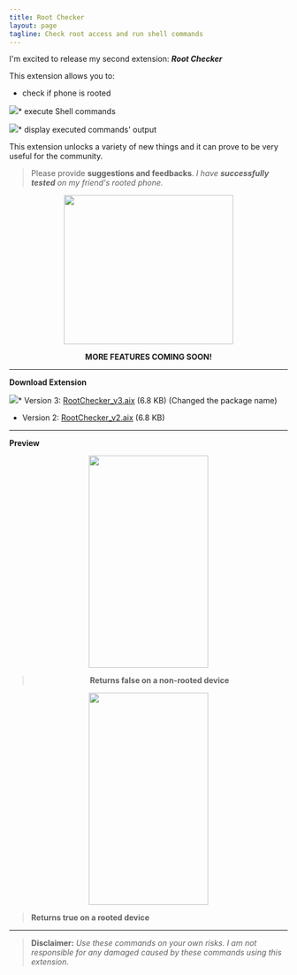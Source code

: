 ```yaml
---
title: Root Checker
layout: page
tagline: Check root access and run shell commands
---
```


I'm excited to release my second extension: _**Root Checker**_

This extension allows you to:

* check if phone is rooted

<img src=http://kvno2akhnoor.org/images/new.gif>* execute Shell commands

<img src=http://kvno2akhnoor.org/images/new.gif>* display executed commands' output

This extension unlocks a variety of new things and it can prove to be very useful for the community.

> Please provide **suggestions and feedbacks**. _I have **successfully tested** on my friend's rooted phone._

<div align=center><img src="/uploads/default/original/2X/2/24f7e7cbb09ffef0a4a76741e49bf4f952908bc7.png" width="306" height="270"></div>

**<div align=center>MORE FEATURES COMING SOON!</div>**


----------

**Download Extension**

<img src=http://kvno2akhnoor.org/images/new.gif>* Version 3: <a class="attachment" href="/uploads/default/original/2X/2/2b4d3d70d77f47eb933c5e9678b57598e1c2bc53.aix">RootChecker_v3.aix</a> (6.8 KB) (Changed the package name)

* Version 2: <a class="attachment" href="/files/RootChecker.aix">RootChecker_v2.aix</a> (6.8 KB)

----------


**Preview**

**<div align=center><img src="/uploads/default/original/2X/e/eb276b0fb10fb0610282311eb5f4008b125b73b2.png" width="216" height="384">**

> **Returns false on a non-rooted device</div>**

**<div align=center><img src="/uploads/default/original/2X/0/0c6d6f34fd3ce63e86debd166e8fdd4fe301c1c8.jpg" width="216" height="384"></div>**

> **Returns true on a rooted device**


----------

> **Disclaimer:** _Use these commands on your own risks. I am not responsible for any damaged caused by these commands using this extension._
